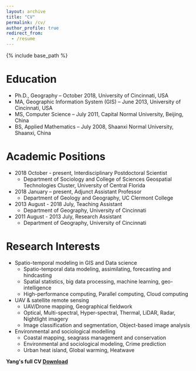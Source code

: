 ```yaml
---
layout: archive
title: "CV"
permalink: /cv/
author_profile: true
redirect_from:
  - /resume
---
```


{% include base_path %}

Education
======
* Ph.D., Geography – October 2018, University of Cincinnati, USA
* MA, Geographic Information System (GIS) – June 2013, University of Cincinnati, USA
* MS, Computer Science – July 2011, Capital Normal University, Beijing, China
* BS, Applied Mathematics – July 2008, Shaanxi Normal University, Shaanxi, China


Academic Positions
======
* 2018 October - present, Interdisciplinary Postdoctoral Scientist 
	* Department of Sociology and College of Sciences Geospatial Technologies Cluster, University of Central Florida
* 2018 January – present, Adjunct Assistant Professor 
	* Department of Geology and Geography, UC Clermont College
* 2013 August - 2018 July, Teaching Assistant
	* Department of Geography, University of Cincinnati
* 2011 August - 2013 July, Research Assistant
	* Department of Geography, University of Cincinnati

Research Interests
======
* Spatio-temporal modeling in GIS and Data science
	* Spatio-temporal data modeling, assimilating, forecasting and hindcasting
	* Spatial statistics, big data processing, machine learning, geo-intelligence
	* High-performance computing, Parallel computing, Cloud computing
* UAV & satellite remote sensing
	* UAV/Drone mapping, Geographical fieldwork
	* Optical, Multi-spectral, Hyper-spectral, Thermal, LiDAR, Radar, Nightlight imagery
	* Image classification and segmentation, Object-based image analysis
* Environmental and sociological modelling
	* Coastal mapping, seagrass management and conservation
	* Environmental and sociological modeling, Crime prediction
	* Urban heat island, Global warming, Heatwave


**Yang's full CV [Download](https://www.dropbox.com/s/d3lp3ay5v0sqees/CV_BoYang_2020.pdf?dl=0)**
